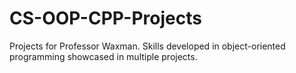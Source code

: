 # CS-OOP-CPP-Projects
Projects for Professor Waxman.
Skills developed in object-oriented programming showcased in multiple projects.
